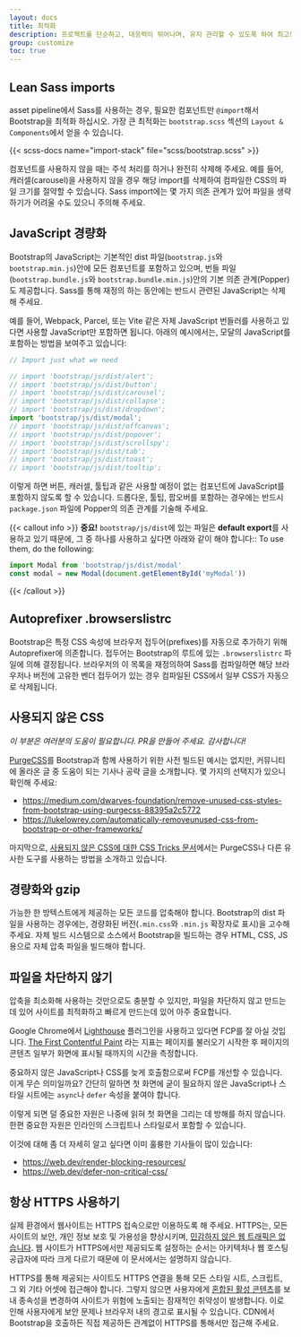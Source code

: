 ```yaml
---
layout: docs
title: 최적화
description: 프로젝트를 단순하고, 대응력이 뛰어나며, 유지 관리할 수 있도록 하여 최고의 경험을 제공하고 보다 중요한 일에 집중할 수 있습니다.
group: customize
toc: true
---
```


## Lean Sass imports

asset pipeline에서 Sass를 사용하는 경우, 필요한 컴포넌트만 `@import`해서 Bootstrap을 최적화 하십시오. 가장 큰 최적화는 `bootstrap.scss` 섹션의 `Layout & Components`에서 얻을 수 있습니다.

{{< scss-docs name="import-stack" file="scss/bootstrap.scss" >}}


컴포넌트를 사용하지 않을 때는 주석 처리를 하거나 완전히 삭제해 주세요. 예를 들어, 캐러셀(carousel)을 사용하지 않을 경우 해당 import를 삭제하여 컴파일한 CSS의 파일 크기를 절약할 수 있습니다. Sass import에는 몇 가지 의존 관계가 있어 파일을 생략하기가 어려울 수도 있으니 주의해 주세요.

## JavaScript 경량화

Bootstrap의 JavaScript는 기본적인 dist 파일(`bootstrap.js`와 `bootstrap.min.js`)안에 모든 컴포넌트를 포함하고 있으며, 번들 파일(`bootstrap.bundle.js`와 `bootstrap.bundle.min.js`)안의 기본 의존 관계(Popper)도 제공합니다. Sass를 통해 재정의 하는 동안에는 반드시 관련된 JavaScript는 삭제해 주세요.

예를 들어, Webpack, Parcel, 또는 Vite 같은 자체 JavaScript 번들러를 사용하고 있다면 사용할 JavaScript만 포함하면 됩니다. 아래의 예시에서는, 모달의 JavaScript를 포함하는 방법을 보여주고 있습니다:

<!-- eslint-skip -->
```js
// Import just what we need

// import 'bootstrap/js/dist/alert';
// import 'bootstrap/js/dist/button';
// import 'bootstrap/js/dist/carousel';
// import 'bootstrap/js/dist/collapse';
// import 'bootstrap/js/dist/dropdown';
import 'bootstrap/js/dist/modal';
// import 'bootstrap/js/dist/offcanvas';
// import 'bootstrap/js/dist/popover';
// import 'bootstrap/js/dist/scrollspy';
// import 'bootstrap/js/dist/tab';
// import 'bootstrap/js/dist/toast';
// import 'bootstrap/js/dist/tooltip';
```

이렇게 하면 버튼, 캐러셀, 툴팁과 같은 사용할 예정이 없는 컴포넌트에 JavaScript를 포함하지 않도록 할 수 있습니다. 드롭다운, 툴팁, 팝오버를 포함하는 경우에는 반드시 `package.json` 파일에 Popper의 의존 관계를 기술해 주세요.

{{< callout info >}}
**중요!** `bootstrap/js/dist`에 있는 파일은 **default export**를 사용하고 있기 때문에, 그 중 하나를 사용하고 싶다면 아래와 같이 해야 합니다:: To use them, do the following:

<!-- eslint-skip -->
```js
import Modal from 'bootstrap/js/dist/modal'
const modal = new Modal(document.getElementById('myModal'))
```
{{< /callout >}}

## Autoprefixer .browserslistrc

Bootstrap은 특정 CSS 속성에 브라우저 접두어(prefixes)를 자동으로 추가하기 위해 Autoprefixer에 의존합니다. 접두어는 Bootstrap의 루트에 있는 `.browserslistrc` 파일에 의해 결정됩니다. 브라우저의 이 목록을 재정의하여 Sass를 컴파일하면 해당 브라우저나 버전에 고유한 벤더 접두어가 있는 경우 컴파일된 CSS에서 일부 CSS가 자동으로 삭제됩니다.

## 사용되지 않은 CSS

_이 부분은 여러분의 도움이 필요합니다. PR을 만들어 주세요. 감사합니다!_

[PurgeCSS](https://github.com/FullHuman/purgecss)를  Bootstrap과 함께 사용하기 위한 사전 빌드된 예시는 없지만, 커뮤니티에 올라온 글 중 도움이 되는 기사나 공략 글을 소개합니다. 몇 가지의 선택지가 있으니 확인해 주세요:

- <https://medium.com/dwarves-foundation/remove-unused-css-styles-from-bootstrap-using-purgecss-88395a2c5772>
- <https://lukelowrey.com/automatically-removeunused-css-from-bootstrap-or-other-frameworks/>

마지막으로, [사용되지 않은 CSS에 대한 CSS Tricks 문서](https://css-tricks.com/how-do-you-remove-unused-css-from-a-site/)에서는 PurgeCSS나 다른 유사한 도구를 사용하는 방법을 소개하고 있습니다.

## 경량화와 gzip

가능한 한 방텍스트에게 제공하는 모든 코드를 압축해야 합니다. Bootstrap의 dist 파일을 사용하는 경우에는, 경량화된 버전(`.min.css`와 `.min.js` 확장자로 표시)을 고수해 주세요. 자체 빌드 시스템으로 소스에서 Bootstrap을 빌드하는 경우 HTML, CSS, JS용으로 자체 압축 파일을 빌드해야 합니다.

## 파일을 차단하지 않기

압축을 최소화해 사용하는 것만으로도 충분할 수 있지만, 파일을 차단하지 않고 만드는 데 있어 사이트를 최적화하고 빠르게 만드는데 있어 아주 중요합니다.

Google Chrome에서 [Lighthouse](https://developers.google.com/web/tools/lighthouse/) 플러그인을 사용하고 있다면 FCP를 잘 아실 것입니다. [The First Contentful Paint](https://web.dev/fcp/) 라는 지표는 페이지를 불러오기 시작한 후 페이지의 콘텐츠 일부가 화면에 표시될 때까지의 시간을 측정합니다.

중요하지 않은 JavaScript나 CSS를 늦게 호출함으로써 FCP를 개선할 수 있습니다. 이게 무슨 의미일까요? 간단히 말하면 첫 화면에 굳이 필요하지 않은 JavaScript나 스타일 시트에는 `async`나 `defer` 속성을 붙여야 합니다.

이렇게 되면 덜 중요한 자원은 나중에 읽혀 첫 화면을 그리는 데 방해를 하지 않습니다. 한편 중요한 자원은 인라인의 스크립트나 스타일로서 포함할 수 있습니다.

이것에 대해 좀 더 자세히 알고 싶다면 이미 훌륭한 기사들이 많이 있습니다:

- <https://web.dev/render-blocking-resources/>
- <https://web.dev/defer-non-critical-css/>

## 항상 HTTPS 사용하기

실제 환경에서 웹사이트는 HTTPS 접속으로만 이용하도록 해 주세요. HTTPS는, 모든 사이트의 보안, 개인 정보 보호 및 가용성을 향상시키며, [민감하지 않은 웹 트래픽은 없습니다](https://https.cio.gov/everything/). 웹 사이트가 HTTPS에서만 제공되도록 설정하는 순서는 아키텍처나 웹 호스팅 공급자에 따라 크게 다르기 때문에 이 문서에서는 설명하지 않습니다.

HTTPS를 통해 제공되는 사이트도 HTTPS 연결을 통해 모든 스타일 시트, 스크립트, 그 외 기타 어셋에 접근해야 합니다. 그렇지 않으면 사용자에게 [혼합된 활성 콘텐츠](https://developer.mozilla.org/en-US/docs/Web/Security/Mixed_content)를 보내 종속성을 변경하여 사이트가 위험에 노출되는 잠재적인 취약성이 발생합니다. 이로 인해 사용자에게 보안 문제나 브라우저 내의 경고로 표시될 수 있습니다. CDN에서 Bootstrap을 호출하든 직접 제공하든 관계없이 HTTPS를 통해서만 접근해 주세요.
